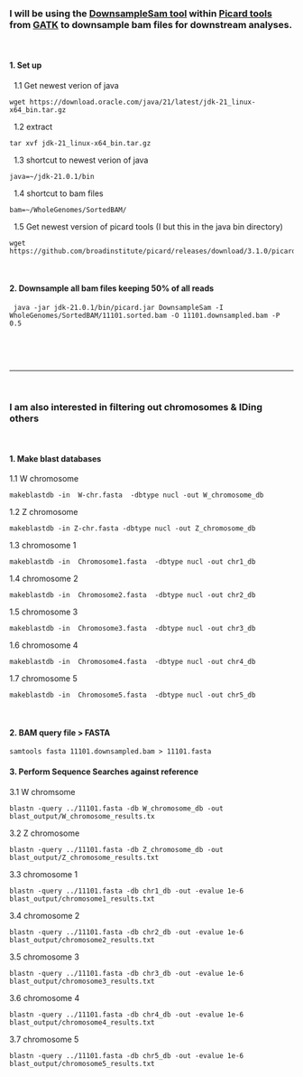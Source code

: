### I will be using the [DownsampleSam tool](https://broadinstitute.github.io/picard/) within [Picard tools](https://broadinstitute.github.io/picard/) from [GATK](https://gatk.broadinstitute.org/hc/en-us) to downsample bam files for downstream analyses.
&nbsp; 
&nbsp; 


#### 1. Set up

&nbsp; 1.1 Get newest verion of java
```
wget https://download.oracle.com/java/21/latest/jdk-21_linux-x64_bin.tar.gz
```
&nbsp; 1.2 extract
```
tar xvf jdk-21_linux-x64_bin.tar.gz
```
&nbsp; 1.3 shortcut to newest verion of java
```
java=~/jdk-21.0.1/bin
```
&nbsp; 1.4 shortcut to bam files
```
bam=~/WholeGenomes/SortedBAM/
```
&nbsp; 1.5 Get newest version of picard tools (I but this in the java bin directory)
```
wget https://github.com/broadinstitute/picard/releases/download/3.1.0/picard.jar

```
&nbsp;

#### 2. Downsample all bam files keeping 50% of all reads
```
 java -jar jdk-21.0.1/bin/picard.jar DownsampleSam -I WholeGenomes/SortedBAM/11101.sorted.bam -O 11101.downsampled.bam -P 0.5
```

&nbsp;

&nbsp;

---
&nbsp;


### I am also interested in filtering out chromosomes & IDing others
&nbsp;


#### 1. Make blast databases
1.1 W chromosome
```
makeblastdb -in  W-chr.fasta  -dbtype nucl -out W_chromosome_db
```
1.2 Z chromosome
```
makeblastdb -in Z-chr.fasta -dbtype nucl -out Z_chromosome_db
```
1.3 chromosome 1
```
makeblastdb -in  Chromosome1.fasta  -dbtype nucl -out chr1_db
```
1.4 chromosome 2
```
makeblastdb -in  Chromosome2.fasta  -dbtype nucl -out chr2_db
```
1.5 chromosome 3
```
makeblastdb -in  Chromosome3.fasta  -dbtype nucl -out chr3_db
```
1.6 chromosome 4
```
makeblastdb -in  Chromosome4.fasta  -dbtype nucl -out chr4_db
```
1.7 chromosome 5
```
makeblastdb -in  Chromosome5.fasta  -dbtype nucl -out chr5_db
```
&nbsp;
#### 2. BAM query file > FASTA
```
samtools fasta 11101.downsampled.bam > 11101.fasta
```

#### 3. Perform Sequence Searches against reference 
3.1 W chromsome
```
blastn -query ../11101.fasta -db W_chromosome_db -out blast_output/W_chromosome_results.tx
```
3.2 Z chromosome
```
blastn -query ../11101.fasta -db Z_chromosome_db -out blast_output/Z_chromosome_results.txt
```
3.3 chromosome 1
```
blastn -query ../11101.fasta -db chr1_db -out -evalue 1e-6 blast_output/chromosome1_results.txt
```
3.4 chromosome 2
```
blastn -query ../11101.fasta -db chr2_db -out -evalue 1e-6 blast_output/chromosome2_results.txt
```
3.5 chromosome 3
```
blastn -query ../11101.fasta -db chr3_db -out -evalue 1e-6 blast_output/chromosome3_results.txt
```
3.6 chromosome 4
```
blastn -query ../11101.fasta -db chr4_db -out -evalue 1e-6 blast_output/chromosome4_results.txt
```
3.7 chromosome 5
```
blastn -query ../11101.fasta -db chr5_db -out -evalue 1e-6 blast_output/chromosome5_results.txt
```



